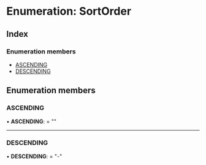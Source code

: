 # Enumeration: SortOrder

## Index

### Enumeration members

* [ASCENDING](sortorder.md#ascending)
* [DESCENDING](sortorder.md#descending)

## Enumeration members

###  ASCENDING

• **ASCENDING**: = ""

___

###  DESCENDING

• **DESCENDING**: = "-"
